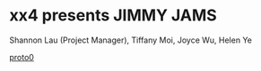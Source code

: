 # xx4 presents JIMMY JAMS
Shannon Lau (Project Manager), Tiffany Moi, Joyce Wu, Helen Ye

[proto0](http://159.89.230.97/)

